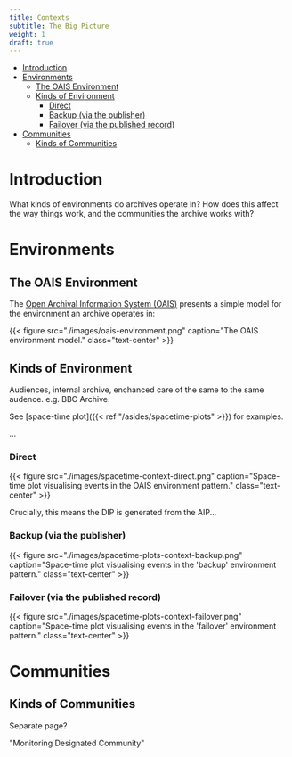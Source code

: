 ```yaml
---
title: Contexts
subtitle: The Big Picture
weight: 1
draft: true
---
```

- [Introduction](#introduction)
- [Environments](#environments)
  - [The OAIS Environment](#the-oais-environment)
  - [Kinds of Environment](#kinds-of-environment)
    - [Direct](#direct)
    - [Backup (via the publisher)](#backup-via-the-publisher)
    - [Failover (via the published record)](#failover-via-the-published-record)
- [Communities](#communities)
  - [Kinds of Communities](#kinds-of-communities)

# Introduction

What kinds of environments do archives operate in? How does this affect the way things work, and the communities the archive works with?

# Environments

## The OAIS Environment

The [Open Archival Information System (OAIS)][1] presents a simple model for the environment an archive operates in:

{{< figure src="./images/oais-environment.png" caption="The OAIS environment model." class="text-center" >}}



## Kinds of Environment

Audiences, internal archive, enchanced care of the same to the same audence. e.g. BBC Archive.


See [space-time plot]({{< ref "/asides/spacetime-plots" >}}) for examples.

...

### Direct 

{{< figure src="./images/spacetime-context-direct.png" caption="Space-time plot visualising events in the OAIS environment pattern." class="text-center" >}}

Crucially, this means the DIP is generated from the AIP...

### Backup (via the publisher)

{{< figure src="./images/spacetime-plots-context-backup.png" caption="Space-time plot visualising events in the 'backup' environment pattern." class="text-center" >}}

### Failover (via the published record)

{{< figure src="./images/spacetime-plots-context-failover.png" caption="Space-time plot visualising events in the 'failover' environment pattern." class="text-center" >}}

# Communities

## Kinds of Communities

Separate page?

"Monitoring Designated Community"


[1]: (https://public.ccsds.org/pubs/650x0m2.pdf) 
